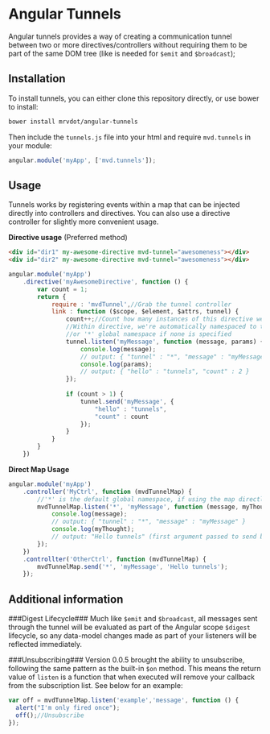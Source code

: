 # Angular Tunnels

Angular tunnels provides a way of creating a communication tunnel between two or more directives/controllers without requiring them to be part of the same DOM tree (like is needed for `$emit` and `$broadcast`);

## Installation
To install tunnels, you can either clone this repository directly, or use bower to install:

```sh
bower install mrvdot/angular-tunnels
```

Then include the `tunnels.js` file into your html and require `mvd.tunnels` in your module:

```javascript
angular.module('myApp', ['mvd.tunnels']);
```

## Usage
Tunnels works by registering events within a map that can be injected directly into controllers and directives. You can also use a directive controller for slightly more convenient usage.

**Directive usage** (Preferred method)

```html
<div id="dir1" my-awesome-directive mvd-tunnel="awesomeness"></div>
<div id="dir2" my-awesome-directive mvd-tunnel="awesomeness"></div>
```

```javascript
angular.module('myApp')
    .directive('myAwesomeDirective', function () {
        var count = 1;
        return {
            require : 'mvdTunnel',//Grab the tunnel controller
            link : function ($scope, $element, $attrs, tunnel) {
                count++;//Count how many instances of this directive we have initialized
                //Within directive, we're automatically namespaced to the tunnel attribute value,
                //or '*' global namespace if none is specified
                tunnel.listen('myMessage', function (message, params) {
                    console.log(message);
                    // output: { "tunnel" : "*", "message" : "myMessage" }
                    console.log(params);
                    // output: { "hello" : "tunnels", "count" : 2 }
                });
                
                if (count > 1) {
                    tunnel.send('myMessage', {
                        "hello" : "tunnels",
                        "count" : count
                    });
                }
            }
        }
    })
```

**Direct Map Usage**

```javascript
angular.module('myApp')
    .controller('MyCtrl', function (mvdTunnelMap) {    
        //'*' is the default global namespace, if using the map directly you must specify this
        mvdTunnelMap.listen('*', 'myMessage', function (message, myThought) {
            console.log(message);
            // output: { "tunnel" : "*", "message" : "myMessage" }
            console.log(myThought);
            // output: "Hello tunnels" (first argument passed to send below)
        });
    })
    .controllter('OtherCtrl', function (mvdTunnelMap) {
        mvdTunnelMap.send('*', 'myMessage', 'Hello tunnels');
    });
```

## Additional information
###Digest Lifecycle###
Much like `$emit` and `$broadcast`, all messages sent through the tunnel will be evaluated as part of the Angular scope `$digest` lifecycle, so any data-model changes made as part of your listeners will be reflected immediately.

###Unsubscribing###
Version 0.0.5 brought the ability to unsubscribe, following the same pattern as the built-in `$on` method. This means the return value of `listen` is a function that when executed will remove your callback from the subscription list. See below for an example:

```javascript
var off = mvdTunnelMap.listen('example','message', function () {
  alert("I'm only fired once");
  off();//Unsubscribe
});
```
